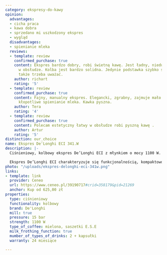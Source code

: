 ```yaml
---
category: ekspresy-do-kawy
opinion:
  advantages:
  - cicha praca
  - kawa dobra
  - sprzedano mi uszkodzony ekspres
  - wygląd
  disadvantages:
  - spienianie mleka
  reviews:
  - template: review
    confirmed_purchase: true
    content: Ekspres bardzo dobry, robi świetną kawę. Jest ładny, nieduży i prosty
      w obsłudze. Kolba jest bardzo solidna. Jedynie podstawka szybko się rysuje,
      także trzeba uważać.
    author: richart
    rating: '5'
  - template: review
    confirmed_purchase: true
    content: Fajny, manualny ekspres. Elegancki, zgrabny, zajmuje mało miejsca. Trochę
      kłopotliwe spienianie mleka. Kawka pyszna.
    author: Tera
    rating: '4'
  - template: review
    confirmed_purchase: true
    content: Polecam estetyczny łatwy w obsłudze robi pyszną kawę .
    author: Artur
    rating: '5'
distinction: our_choice
name: Ekspres De'Longhi ECI 341.W
description: |-
  Ciśnieniowy, kolbowy ekspres De’Longhi ECI z młynkiem o mocy 1100 W. wyposażony jest w profesjonalny Filtr Crema, System Cappuccino oraz funkcję podgrzewania filiżanek. Posiada dwa sposoby parzenia - z kawy mielonej oraz saszetek. Umożliwia przygotowywanie dwóch kaw jednocześnie.

  Ekspres De’Longhi ECI charakteryzuje się funkcjonalnością, kompaktowością, jak i ciekawym designem. Urządzenie posiada profesjonalny adapter filtr crema, umożliwiający przygotowanie kawy ze zmielonych ziaren, zachowując jej intensywny smak i aromat. Poza tradycyjnym espresso użytkownik ma także możliwość wyboru dużej czarnej kawy. Miłośnicy napojów mlecznych mogą natomiast przygotować dla siebie smaczne kremowe cappuccino, wykorzystując do tego dyszę spieniającą mleko pod ciśnieniem. Istnieje także możliwość parzenia kawy porcjowanej w saszetkach E.S.E. Idealną temperaturę napoju zapewnia innowacyjny system podgrzewania filiżanek.
photo: "/uploads/ekspres-delonghi-eci-341w.png"
links:
- template: link
  provider: Ceneo
  url: https://www.ceneo.pl/39190717#crid=358179&pid=21269
  anchor: Kup od 625,00 zł
properties:
  type: ciśnieniowy
  functionality: kolbowy
  brand: De'Longhi
  mill: true
  pressure: 15 bar
  strength: 1100 W
  type_of_coffee: mielona, saszetki E.S.E
  milk_frothing_function: true
  mumber_of_types_of_drinks: 2 + kapsułki
  warranty: 24 miesiące

---
```

